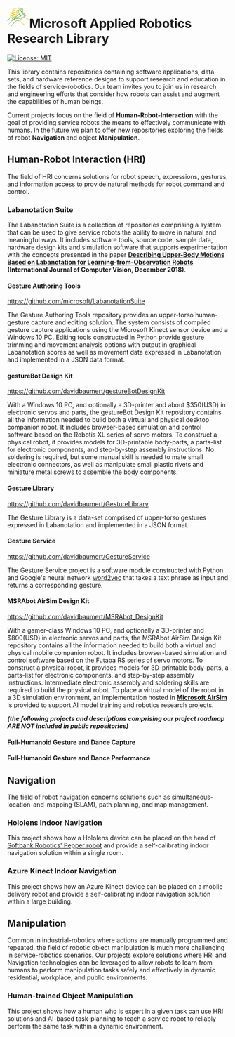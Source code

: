 # ![logo](/MARR_logo.png)Microsoft Applied Robotics Research Library

[![License: MIT](https://img.shields.io/badge/License-MIT-yellow.svg)](https://opensource.org/licenses/MIT)  

This library contains repositories containing software applications, data sets, and hardware reference designs to support research and education in the fields of service-robotics. Our team invites you to join us in research and engineering efforts that consider how robots can assist and augment the capabilities of human beings.

Current projects focus on the field of **Human-Robot-Interaction** with the goal of providing service robots the means to effectively communicate with humans. In the future we plan to offer new repositories exploring the fields of robot **Navigation** and object **Manipulation**.

## Human-Robot Interaction (HRI)
The field of HRI concerns solutions for robot speech, expressions, gestures, and information access to provide natural methods for robot command and control.

### Labanotation Suite
The Labanotation Suite is a collection of repositories comprising a system that can be used to give service robots the ability to move in natural and meaningful ways. It includes software tools, source code, sample data, hardware design kits and simulation software that supports experimentation with the concepts presented in the paper **[Describing Upper-Body Motions Based on Labanotation for Learning-from-Observation Robots](https://link.springer.com/article/10.1007%2Fs11263-018-1123-1) (International Journal of Computer Vision, December 2018)**.

#### Gesture Authoring Tools
https://github.com/microsoft/LabanotationSuite

The Gesture Authoring Tools repository provides an upper-torso human-gesture capture and editing solution. The system consists of compiled gesture capture applications using the Microsoft Kinect sensor device and a Windows 10 PC. Editing tools constructed in Python provide gesture trimming and movement analysis options with output in graphical Labanotation scores as well as movement data expressed in Labanotation and implemented in a JSON data format. 

#### gestureBot Design Kit
https://github.com/davidbaumert/gestureBotDesignKit

With a Windows 10 PC, and optionally a 3D-printer and about $350(USD) in electronic servos and parts, the gestureBot Design Kit repository contains all the information needed to build both a virtual and physical desktop companion robot. It includes browser-based simulation and control software based on the Robotis XL series of servo motors. To construct a physical robot, it provides models for 3D-printable body-parts, a parts-list for electronic components, and step-by-step assembly instructions. No soldering is required, but some manual skill is needed to mate small electronic connectors, as well as manipulate small plastic rivets and miniature metal screws to assemble the body components.

#### Gesture Library
https://github.com/davidbaumert/GestureLibrary

The Gesture Library is a data-set comprised of upper-torso gestures expressed in Labanotation and implemented in a JSON format.

#### Gesture Service
https://github.com/davidbaumert/GestureService

The Gesture Service project is a software module constructed with Python and Google's neural network [word2vec](https://code.google.com/archive/p/word2vec/#!) that takes a text phrase as input and returns a corresponding gesture.

#### MSRAbot AirSim Design Kit
https://github.com/davidbaumert/MSRAbot_DesignKit

With a gamer-class Windows 10 PC, and optionally a 3D-printer and $800(USD) in electronic servos and parts, the MSRAbot AirSim Design Kit repository contains all the information needed to build both a virtual and physical mobile companion robot. It includes browser-based simulation and control software based on the [Futaba RS](https://futabausa.com/product/rs303mr/) series of servo motors. To construct a physical robot, it provides models for 3D-printable body-parts, a parts-list for electronic components, and step-by-step assembly instructions. Intermediate electronic assembly and soldering skills are required to build the physical robot. To place a virtual model of the robot in a 3D simulation environment, an implementation hosted in [**Microsoft AirSim**](https://github.com/microsoft/AirSim) is provided to support AI model training and robotics research projects.


***(the following projects and descriptions comprising our project roadmap ARE NOT included in public repositories)***            


#### Full-Humanoid Gesture and Dance Capture

#### Full-Humanoid Gesture and Dance Performance

## Navigation
The field of robot navigation concerns solutions such as simultaneous-location-and-mapping (SLAM), path planning, and map management.

### Hololens Indoor Navigation
This project shows how a Hololens device can be placed on the head of [Softbank Robotics' Pepper robot](https://us.softbankrobotics.com/pepper) and provide a self-calibrating indoor navigation solution within a single room.

### Azure Kinect Indoor Navigation
This project shows how an Azure Kinect device can be placed on a mobile delivery robot and provide a self-calibrating indoor navigation solution within a large building.

## Manipulation
Common in industrial-robotics where actions are manually programmed and repeated, the field of robotic object manipulation is much more challenging in service-robotics scenarios. Our projects explore solutions where HRI and Navigation technologies can be leveraged to allow robots to learn from humans to perform manipulation tasks safely and effectively in dynamic residential, workplace, and public environments. 

### Human-trained Object Manipulation
This project shows how a human who is expert in a given task can use HRI solutions and AI-based task-planning to teach a service robot to reliably perform the same task within a dynamic environment.
